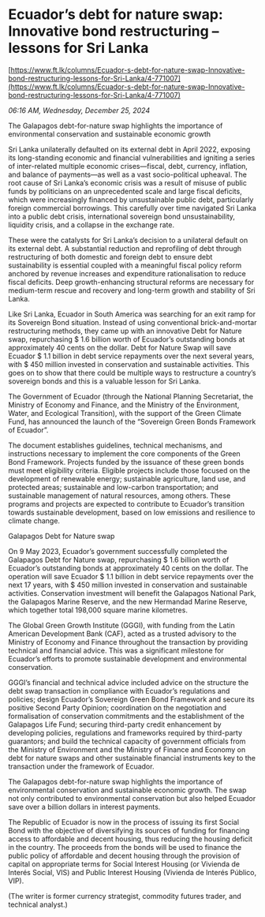 # Ecuador’s debt for nature swap: Innovative bond restructuring – lessons for Sri Lanka

[https://www.ft.lk/columns/Ecuador-s-debt-for-nature-swap-Innovative-bond-restructuring-lessons-for-Sri-Lanka/4-771007](https://www.ft.lk/columns/Ecuador-s-debt-for-nature-swap-Innovative-bond-restructuring-lessons-for-Sri-Lanka/4-771007)

*06:16 AM, Wednesday, December 25, 2024*

The Galapagos debt-for-nature swap highlights the importance of environmental conservation and sustainable economic growth

Sri Lanka unilaterally defaulted on its external debt in April 2022, exposing its long-standing economic and financial vulnerabilities and igniting a series of inter-related multiple economic crises—fiscal, debt, currency, inflation, and balance of payments—as well as a vast socio-political upheaval. The root cause of Sri Lanka’s economic crisis was a result of misuse of public funds by politicians on an unprecedented scale and large fiscal deficits, which were increasingly financed by unsustainable public debt, particularly foreign commercial borrowings. This carefully over time navigated Sri Lanka into a public debt crisis, international sovereign bond unsustainability, liquidity crisis, and a collapse in the exchange rate.

These were the catalysts for Sri Lanka’s decision to a unilateral default on its external debt. A substantial reduction and reprofiling of debt through restructuring of both domestic and foreign debt to ensure debt sustainability is essential coupled with a meaningful fiscal policy reform anchored by revenue increases and expenditure rationalisation to reduce fiscal deficits. Deep growth-enhancing structural reforms are necessary for medium-term rescue and recovery and long-term growth and stability of Sri Lanka.

Like Sri Lanka, Ecuador in South America was searching for an exit ramp for its Sovereign Bond situation. Instead of using conventional brick-and-mortar restructuring methods, they came up with an innovative Debt for Nature swap, repurchasing $ 1.6 billion worth of Ecuador’s outstanding bonds at approximately 40 cents on the dollar. Debt for Nature Swap will save Ecuador $ 1.1 billion in debt service repayments over the next several years, with $ 450 million invested in conservation and sustainable activities. This goes on to show that there could be multiple ways to restructure a country’s sovereign bonds and this is a valuable lesson for Sri Lanka.

The Government of Ecuador (through the National Planning Secretariat, the Ministry of Economy and Finance, and the Ministry of the Environment, Water, and Ecological Transition), with the support of the Green Climate Fund, has announced the launch of the “Sovereign Green Bonds Framework of Ecuador”.

The document establishes guidelines, technical mechanisms, and instructions necessary to implement the core components of the Green Bond Framework. Projects funded by the issuance of these green bonds must meet eligibility criteria. Eligible projects include those focused on the development of renewable energy; sustainable agriculture, land use, and protected areas; sustainable and low-carbon transportation; and sustainable management of natural resources, among others. These programs and projects are expected to contribute to Ecuador’s transition towards sustainable development, based on low emissions and resilience to climate change.

Galapagos Debt for Nature swap

On 9 May 2023, Ecuador’s government successfully completed the Galapagos Debt for Nature swap, repurchasing $ 1.6 billion worth of Ecuador’s outstanding bonds at approximately 40 cents on the dollar. The operation will save Ecuador $ 1.1 billion in debt service repayments over the next 17 years, with $ 450 million invested in conservation and sustainable activities. Conservation investment will benefit the Galapagos National Park, the Galapagos Marine Reserve, and the new Hermandad Marine Reserve, which together total 198,000 square marine kilometres.

The Global Green Growth Institute (GGGI), with funding from the Latin American Development Bank (CAF), acted as a trusted advisory to the Ministry of Economy and Finance throughout the transaction by providing technical and financial advice. This was a significant milestone for Ecuador’s efforts to promote sustainable development and environmental conservation.

GGGI’s financial and technical advice included advice on the structure the debt swap transaction in compliance with Ecuador’s regulations and policies; design Ecuador’s Sovereign Green Bond Framework and secure its positive Second Party Opinion; coordination on the negotiation and formalisation of conservation commitments and the establishment of the Galapagos Life Fund; securing third-party credit enhancement by developing policies, regulations and frameworks required by third-party guarantors; and build the technical capacity of government officials from the Ministry of Environment and the Ministry of Finance and Economy on debt for nature swaps and other sustainable financial instruments key to the transaction under the framework of Ecuador.

The Galapagos debt-for-nature swap highlights the importance of environmental conservation and sustainable economic growth. The swap not only contributed to environmental conservation but also helped Ecuador save over a billion dollars in interest payments.

The Republic of Ecuador is now in the process of issuing its first Social Bond with the objective of diversifying its sources of funding for financing access to affordable and decent housing, thus reducing the housing deficit in the country. The proceeds from the bonds will be used to finance the public policy of affordable and decent housing through the provision of capital on appropriate terms for Social Interest Housing (or Vivienda de Interés Social, VIS) and Public Interest Housing (Vivienda de Interés Público, VIP).

(The writer is former currency strategist, commodity futures trader, and technical analyst.)

